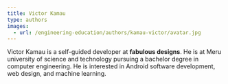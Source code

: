 ```yaml
---
title: Victor Kamau
type: authors
images:
  - url: /engineering-education/authors/kamau-victor/avatar.jpg 
---
```

Victor Kamau is a self-guided developer at **fabulous designs**. He is at Meru university of science and technology pursuing a bachelor degree in computer engineering. He is interested in Android software development, web design, and machine learning.